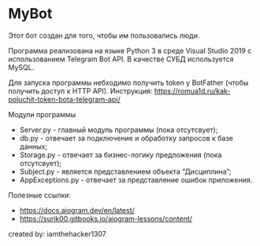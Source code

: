 # MyBot
Этот бот создан для того, чтобы им пользовались люди.

Программа реализована на языке Python 3 в среде Visual Studio 2019 с использованием Telegram Bot API. В качестве СУБД используется MySQL.

Для запуска программы небходимо получить token у BotFather (чтобы получить доступ к HTTP API).
Инструкция: https://romua1d.ru/kak-poluchit-token-bota-telegram-api/

Модули программы
- Server.py - главный модуль программы (пока отсутсвует);
- db.py - отвечает за подключение и обработку запросов к базе данных;
- Storage.py - отвечает за бизнес-логику предложения (пока отсутсвует);
- Subject.py - является представлением объекта “Дисциплина”;
- AppExceptions.py - отвечает за представление ошибок приложения.

Полезные ссылки:
- https://docs.aiogram.dev/en/latest/
- https://surik00.gitbooks.io/aiogram-lessons/content/


created by:
iamthehacker1307
